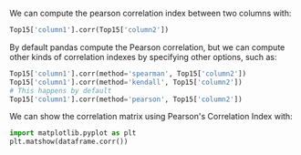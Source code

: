 
We can compute the pearson correlation index between two columns with:
```python
Top15['column1'].corr(Top15['column2'])
```
By default pandas compute the Pearson correlation, but we can compute
other kinds of correlation indexes by specifying other options, such as:

```python
Top15['column1'].corr(method='spearman', Top15['column2'])
Top15['column1'].corr(method='kendall', Top15['column2'])
# This happens by default
Top15['column1'].corr(method='pearson', Top15['column2'])

```


We can show the correlation matrix using Pearson's Correlation Index with:
```python
import matplotlib.pyplot as plt
plt.matshow(dataframe.corr())
```



